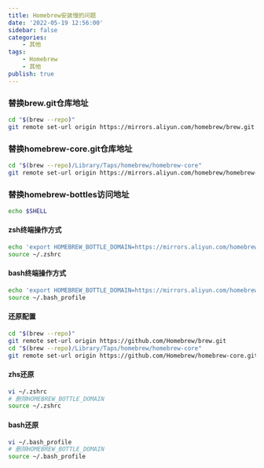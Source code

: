 ```yaml
---
title: Homebrew安装慢的问题
date: '2022-05-19 12:56:00'
sidebar: false
categories:
    - 其他
tags:
    - Homebrew
    - 其他
publish: true
---
```


### 替换brew.git仓库地址
```bash
cd "$(brew --repo)"
git remote set-url origin https://mirrors.aliyun.com/homebrew/brew.git
```

### 替换homebrew-core.git仓库地址
```bash
cd "$(brew --repo)/Library/Taps/homebrew/homebrew-core"
git remote set-url origin https://mirrors.aliyun.com/homebrew/homebrew-core.git
```

### 替换homebrew-bottles访问地址
```bash
echo $SHELL
```
#### zsh终端操作方式
```bash
echo 'export HOMEBREW_BOTTLE_DOMAIN=https://mirrors.aliyun.com/homebrew/homebrew-bottles' >> ~/.zshrc
source ~/.zshrc
```
#### bash终端操作方式
```bash
echo 'export HOMEBREW_BOTTLE_DOMAIN=https://mirrors.aliyun.com/homebrew/homebrew-bottles' >> ~/.bash_profile
source ~/.bash_profile
```
#### 还原配置
```bash
cd "$(brew --repo)"
git remote set-url origin https://github.com/Homebrew/brew.git
cd "$(brew --repo)/Library/Taps/homebrew/homebrew-core"
git remote set-url origin https://github.com/Homebrew/homebrew-core.git
```
#### zhs还原
```bash
vi ~/.zshrc
# 删除HOMEBREW_BOTTLE_DOMAIN
source ~/.zshrc
```
#### bash还原
```bash
vi ~/.bash_profile
# 删除HOMEBREW_BOTTLE_DOMAIN
source ~/.bash_profile
```